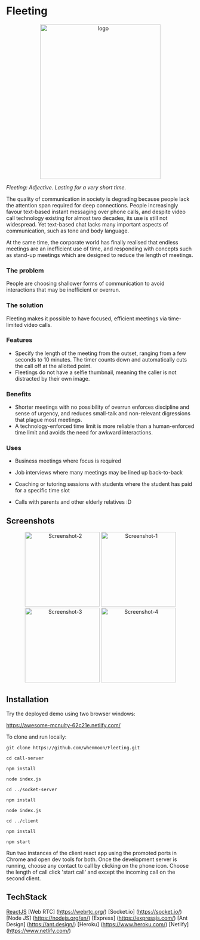 # Fleeting

<p align="center" >
<img src="https://i.ibb.co/2ZXWb67/logo.png" width="322px" height="414px" alt="logo">
</p>

*Fleeting: Adjective. Lasting for a very short time.*

The quality of communication in society is degrading because people lack the attention span required for deep connections. People increasingly favour text-based instant messaging over phone calls, and despite video call technology existing for almost two decades, its use is still not widespread. Yet text-based chat lacks many important aspects of communication, such as tone and body language.

At the same time, the corporate world has finally realised that endless meetings are an inefficient use of time, and responding with concepts such as stand-up meetings which are designed to reduce the length of meetings.

### The problem

People are choosing shallower forms of communication to avoid interactions that may be inefficient or overrun.

### The solution

Fleeting makes it possible to have focused, efficient meetings via time-limited video calls.

### Features

- Specify the length of the meeting from the outset, ranging from a few seconds to 10 minutes. The timer counts down and automatically cuts the call off at the allotted point.
- Fleetings do not have a selfie thumbnail, meaning the caller is not distracted by their own image.

### Benefits

- Shorter meetings with no possibility of overrun enforces discipline and sense of urgency, and reduces small-talk and non-relevant digressions that plague most meetings.
- A technology-enforced time limit is more reliable than a human-enforced time limit and avoids the need for awkward interactions.

### Uses

* Business meetings where focus is required

* Job interviews where many meetings may be lined up back-to-back

* Coaching or tutoring sessions with students where the student has paid for a specific time slot

* Calls with parents and other elderly relatives :D

  

## Screenshots

<p align="center" display="inline-block">
  <img src="https://i.ibb.co/3cpSVZK/Screenshot-2.png" alt="Screenshot-2" width="200">
  <img src="https://i.ibb.co/qrSqTkX/Screenshot-1.png" alt="Screenshot-1" width="200">
  <img src="https://i.ibb.co/V9K8NC8/Screenshot-3.png" alt="Screenshot-3" width="200">
  <img src="https://i.ibb.co/yXGMzkX/Screenshot-4.png" alt="Screenshot-4" width="200">
</p>



## Installation

Try the deployed demo using two browser windows:

https://awesome-mcnulty-62c21e.netlify.com/

To clone and run locally:

`git clone https://github.com/whenmoon/Fleeting.git`

`cd call-server`

`npm install`

`node index.js`

`cd ../socket-server`

`npm install`

`node index.js`

`cd ../client` 

`npm install`

`npm start`

Run two instances of the client react app using the promoted ports in Chrome and open dev tools for both. Once the development server is running, choose any contact to call by clicking on the phone icon. Choose the length of call click 'start call' and except the incoming call on the second client.

## TechStack

[ReactJS](https://reactjs.org/)
[Web RTC] (https://webrtc.org/)
[Socket.io] (https://socket.io/)
[Node JS] (https://nodejs.org/en/)
[Express] (https://expressjs.com/)
[Ant Design] (https://ant.design/)
[Heroku] (https://www.heroku.com/)
[Netlify] (https://www.netlify.com/)
